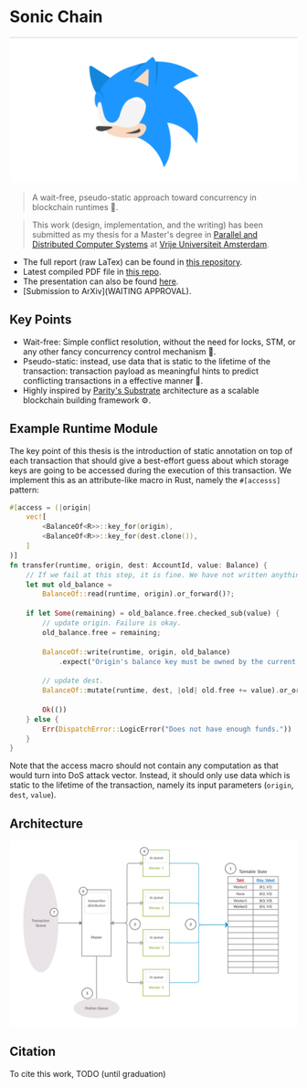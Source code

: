 # Sonic Chain

![Sonic Chain](./media/icon.png)

> A wait-free, pseudo-static approach toward concurrency in blockchain runtimes 🚀.

> This work (design, implementation, and the writing) has been submitted as my thesis for a Master's degree in [Parallel and Distributed Computer Systems](https://vuweb.vu.nl/en/education/master/parallel-and-distributed-computer-systems) at [Vrije Universiteit Amsterdam](https://www.vu.nl/en/). 

- The full report (raw LaTex) can be found in [this repository](https://github.com/kianenigma/Thesis).
- Latest compiled PDF file in [this repo](./Thesis.pdf). 
- The presentation can also be found [here](./Presentation.pdf).
- [Submission to ArXiv](WAITING APPROVAL).

## Key Points

- Wait-free: Simple conflict resolution, without the need for locks, STM, or any other fancy concurrency control mechanism 🔐.
-  Pseudo-static: instead, use data that is static to the lifetime of the transaction: transaction payload as meaningful hints to predict conflicting transactions in a effective manner 🦄.
- Highly inspired by [Parity's Substrate](https://github.com/paritytech/substrate/) architecture as a scalable blockchain building framework ⚙️.

## Example Runtime Module

The key point of this thesis is the introduction of static annotation on top of each transaction that should give a best-effort guess about which storage keys are going to be accessed during the execution of this transaction. We implement this as an attribute-like macro in Rust, namely the `#[accesss]` pattern:

```rust
#[access = (|origin|
	vec![
		<BalanceOf<R>>::key_for(origin),
		<BalanceOf<R>>::key_for(dest.clone()),
	]
)]
fn transfer(runtime, origin, dest: AccountId, value: Balance) {
	// If we fail at this step, it is fine. We have not written anything yet.
	let mut old_balance =
		BalanceOf::read(runtime, origin).or_forward()?;

	if let Some(remaining) = old_balance.free.checked_sub(value) {
		// update origin. Failure is okay.
		old_balance.free = remaining;

		BalanceOf::write(runtime, origin, old_balance)
			.expect("Origin's balance key must be owned by the current thread.");

		// update dest.
		BalanceOf::mutate(runtime, dest, |old| old.free += value).or_orphan()?;

		Ok(())
	} else {
		Err(DispatchError::LogicError("Does not have enough funds."))
	}
}
```

Note that the access macro should not contain any computation as that would turn into DoS attack vector. Instead, it should only use data which is static to the lifetime of the transaction, namely its input parameters (`origin`, `dest`, `value`).

## Architecture

![Sonic Chain](./media/arch.png)

## Citation

To cite this work, TODO (until graduation)
